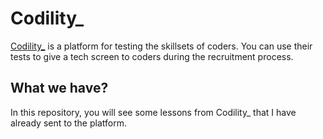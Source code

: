 # Codility_

[Codility_](https://www.codility.com/) is a platform for testing the skillsets of coders. You can use their tests to give a tech screen to coders during the recruitment process.

## What we have?

In this repository, you will see some lessons from Codility_ that I have already sent to the platform.
